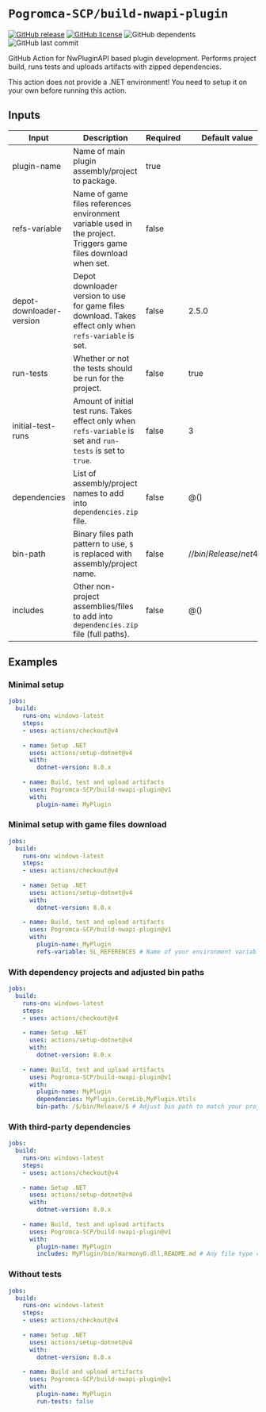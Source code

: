 # `Pogromca-SCP/build-nwapi-plugin`
[![GitHub release](https://flat.badgen.net/github/release/Pogromca-SCP/build-nwapi-plugin)](https://github.com/Pogromca-SCP/build-nwapi-plugin/releases/)
[![GitHub license](https://flat.badgen.net/github/license/Pogromca-SCP/build-nwapi-plugin)](https://github.com/Pogromca-SCP/build-nwapi-plugin/blob/main/LICENSE)
![GitHub dependents](https://flat.badgen.net/github/dependents-repo/Pogromca-SCP/build-nwapi-plugin)
![GitHub last commit](https://flat.badgen.net/github/last-commit/Pogromca-SCP/build-nwapi-plugin/main)

GitHub Action for NwPluginAPI based plugin development. Performs project build, runs tests and uploads artifacts with zipped dependencies.

This action does not provide a .NET environment! You need to setup it on your own before running this action.

## Inputs
| Input                    | Description                                                                                                    | Required | Default value          |
| ------------------------ | -------------------------------------------------------------------------------------------------------------- | -------- | ---------------------- |
| plugin-name              | Name of main plugin assembly/project to package.                                                               | true     |                        |
| refs-variable            | Name of game files references environment variable used in the project. Triggers game files download when set. | false    |                        |
| depot-downloader-version | Depot downloader version to use for game files download. Takes effect only when `refs-variable` is set.        | false    | 2.5.0                  |
| run-tests                | Whether or not the tests should be run for the project.                                                        | false    | true                   |
| initial-test-runs        | Amount of initial test runs. Takes effect only when `refs-variable` is set and `run-tests` is set to `true`.   | false    | 3                      |
| dependencies             | List of assembly/project names to add into `dependencies.zip` file.                                            | false    | @()                    |
| bin-path                 | Binary files path pattern to use, `$` is replaced with assembly/project name.                                  | false    | /$/bin/Release/net48/$ |
| includes                 | Other non-project assemblies/files to add into `dependencies.zip` file (full paths).                           | false    | @()                    |

## Examples
### Minimal setup
```yaml
jobs:
  build:
    runs-on: windows-latest
    steps:
    - uses: actions/checkout@v4
    
    - name: Setup .NET
      uses: actions/setup-dotnet@v4
      with:
        dotnet-version: 8.0.x
        
    - name: Build, test and upload artifacts
      uses: Pogromca-SCP/build-nwapi-plugin@v1
      with:
        plugin-name: MyPlugin
```
### Minimal setup with game files download
```yaml
jobs:
  build:
    runs-on: windows-latest
    steps:
    - uses: actions/checkout@v4
    
    - name: Setup .NET
      uses: actions/setup-dotnet@v4
      with:
        dotnet-version: 8.0.x
        
    - name: Build, test and upload artifacts
      uses: Pogromca-SCP/build-nwapi-plugin@v1
      with:
        plugin-name: MyPlugin
        refs-variable: SL_REFERENCES # Name of your environment variable used to reference SCP:SL files
```
### With dependency projects and adjusted bin paths
```yaml
jobs:
  build:
    runs-on: windows-latest
    steps:
    - uses: actions/checkout@v4
    
    - name: Setup .NET
      uses: actions/setup-dotnet@v4
      with:
        dotnet-version: 8.0.x
        
    - name: Build, test and upload artifacts
      uses: Pogromca-SCP/build-nwapi-plugin@v1
      with:
        plugin-name: MyPlugin
        dependencies: MyPlugin.CoreLib,MyPlugin.Utils
        bin-path: /$/bin/Release/$ # Adjust bin path to match your project configuration
```
### With third-party dependencies
```yaml
jobs:
  build:
    runs-on: windows-latest
    steps:
    - uses: actions/checkout@v4
    
    - name: Setup .NET
      uses: actions/setup-dotnet@v4
      with:
        dotnet-version: 8.0.x
        
    - name: Build, test and upload artifacts
      uses: Pogromca-SCP/build-nwapi-plugin@v1
      with:
        plugin-name: MyPlugin
        includes: MyPlugin/bin/Harmony0.dll,README.md # Any file type can be added
```
### Without tests
```yaml
jobs:
  build:
    runs-on: windows-latest
    steps:
    - uses: actions/checkout@v4
    
    - name: Setup .NET
      uses: actions/setup-dotnet@v4
      with:
        dotnet-version: 8.0.x
        
    - name: Build and upload artifacts
      uses: Pogromca-SCP/build-nwapi-plugin@v1
      with:
        plugin-name: MyPlugin
        run-tests: false
```
